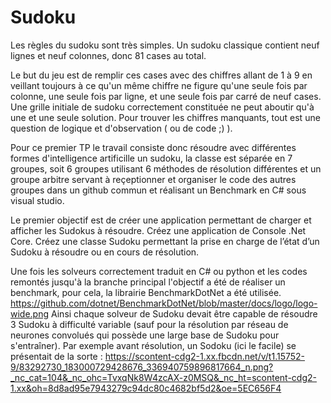 # Sudoku
Les règles du sudoku sont très simples. Un sudoku classique contient neuf lignes et neuf colonnes, donc 81 cases au total.

Le but du jeu est de remplir ces cases avec des chiffres allant de 1 à 9 en veillant toujours à ce qu'un même chiffre ne figure qu'une seule fois par colonne, une seule fois par ligne, et une seule fois par carré de neuf cases.
Une grille initiale de sudoku correctement constituée ne peut aboutir qu'à une et une seule solution. Pour trouver les chiffres manquants, tout est une question de logique et d'observation ( ou de code ;) ).

Pour ce premier TP le travail consiste donc résoudre avec différentes formes d'intelligence artificille un sudoku, la classe est séparée en 7 groupes, soit 6 groupes utilisant 6 méthodes de résolution différentes et un groupe arbitre servant à reçeptionner et organiser le code des autres groupes dans un github commun et réalisant un Benchmark en C# sous visual studio.

Le premier objectif est de créer une application permettant de charger et afficher les Sudokus à résoudre.
Créez une application de Console .Net Core.
Créez une classe Sudoku permettant la prise en charge de l’état d’un Sudoku à résoudre ou en cours de résolution.

Une fois les solveurs correctement traduit en C# ou python et les codes remontés jusqu'à la branche principal l'objectif a été de réaliser un benchmark, pour cela, la librairie BenchmarkDotNet a été utilisée.
https://github.com/dotnet/BenchmarkDotNet/blob/master/docs/logo/logo-wide.png
Ainsi chaque solveur de Sudoku devait être capable de résoudre 3 Sudoku à difficulté variable (sauf pour la résolution par réseau de neurones convolués qui possède une large base de Sudoku pour s'entraîner).
Par exemple avant résolution, un Sodoku (ici le facile) se présentait de la sorte :
https://scontent-cdg2-1.xx.fbcdn.net/v/t1.15752-9/83292730_183000729428676_336940759896817664_n.png?_nc_cat=104&_nc_ohc=TvxqNk8W4zcAX-z0MSQ&_nc_ht=scontent-cdg2-1.xx&oh=8d8ad95e7943279c94dc80c4682bf5d2&oe=5EC656F4
